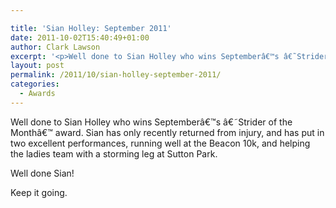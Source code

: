 ```yaml
---

title: 'Sian Holley: September 2011'
date: 2011-10-02T15:40:49+01:00
author: Clark Lawson
excerpt: '<p>Well done to Sian Holley who wins Septemberâ€™s â€˜Strider of the Monthâ€™ award. Sian has only recently returned from injury, and has put in two excellent performances, running well at the Beacon 10k, and helping the ladies team with a storming leg at Sutton Park. </p><p>Well done Sian! </p><p>Keep it going.</p>'
layout: post
permalink: /2011/10/sian-holley-september-2011/
categories:
  - Awards
---
```

</p> 

Well done to Sian Holley who wins Septemberâ€™s â€˜Strider of the Monthâ€™ award. Sian has only recently returned from injury, and has put in two excellent performances, running well at the Beacon 10k, and helping the ladies team with a storming leg at Sutton Park. 

Well done Sian! 

Keep it going.